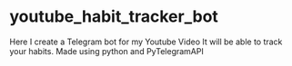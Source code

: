 # youtube_habit_tracker_bot
Here I create a Telegram bot for my Youtube Video
It will be able to track your habits. 
Made using python and PyTelegramAPI
